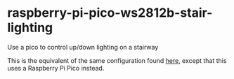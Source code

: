 # raspberry-pi-pico-ws2812b-stair-lighting
Use a pico to control up/down lighting on a stairway

This is the equivalent of the same configuration found [here](https://github.com/gamename/raspberry-pi-ws2812b-stair-lighting), except that this uses a Raspberry Pi Pico instead.